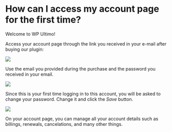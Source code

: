 # How can I access my account page for the first time?

Welcome to WP Ultimo!

Access your account page through the link you received in your e-mail after buying our plugin:

[![](https://wp-ultimo-space.fra1.cdn.digitaloceanspaces.com/hs-602125811f25b9041bebc762-kFXPifHWo-Account.png)](https://wp-ultimo-space.fra1.cdn.digitaloceanspaces.com/hs-602125811f25b9041bebc762-kFXPifHWo-Account.png)

Use the email you provided during the purchase and the password you received in your email.

[![](https://wp-ultimo-space.fra1.cdn.digitaloceanspaces.com/hs-602125811f25b9041bebc762-sz4pZH3oz-Login.png)](https://wp-ultimo-space.fra1.cdn.digitaloceanspaces.com/hs-602125811f25b9041bebc762-sz4pZH3oz-Login.png)

Since this is your first time logging in to this account, you will be asked to change your password. Change it and click the _Save_ button.

[![](https://wp-ultimo-space.fra1.cdn.digitaloceanspaces.com/hs-602125811f25b9041bebc762-y72kWhbvn-Changing.png)](https://wp-ultimo-space.fra1.cdn.digitaloceanspaces.com/hs-602125811f25b9041bebc762-y72kWhbvn-Changing.png)

On your account page, you can manage all your account details such as billings, renewals, cancelations, and many other things.

